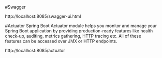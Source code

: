 #Swagger

http://localhost:8085/swagger-ui.html

#Actuator
Spring Boot Actuator module helps you monitor and manage your Spring Boot application by providing production-ready features like health check-up, auditing, metrics gathering, HTTP tracing etc. All of these features can be accessed over JMX or HTTP endpoints.

http://localhost:8085/actuator
